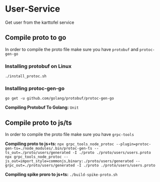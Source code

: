 # User-Service

Get user from the karttofel service

## Compile proto to go

In order to compile the proto file make sure you have `protobuf` and `protoc-gen-go`

### Installing protobuf on Linux

`./install_protoc.sh`

### Installing protoc-gen-go

`go get -u github.com/golang/protobuf/protoc-gen-go`

**Compiling Protobuf To Golang:**
`Unit`

## Compile proto to js/ts

In order to compile the proto file make sure you have `grpc-tools`

**Compiling proto to js+ts:**
`npx grpc_tools_node_protoc --plugin=protoc-gen-ts=./node_modules/.bin/protoc-gen-ts --ts_out=./proto/users/generated -I ./proto ./proto/users/users.proto`
`npx grpc_tools_node_protoc --js_out=import_style=commonjs,binary:./proto/users/generated --grpc_out=./proto/users/generated -I ./proto ./proto/users/users.proto`

**Compiling spike proro to js+ts:**
`./build-spike-proto.sh`